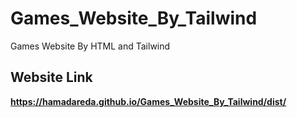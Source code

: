 # Games_Website_By_Tailwind
Games Website By HTML and Tailwind

## Website Link
**https://hamadareda.github.io/Games_Website_By_Tailwind/dist/**
